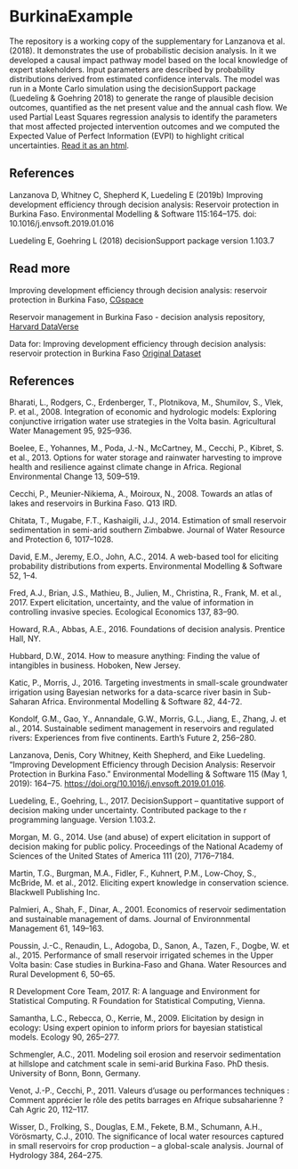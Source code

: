 # BurkinaExample

The repository is a working copy of the supplementary for Lanzanova et al. (2018). It demonstrates the use of probabilistic decision analysis. In it we developed a causal impact pathway model based on the local knowledge of expert stakeholders. Input parameters are described by probability distributions derived from estimated confidence intervals. The model was run in a Monte Carlo simulation using the decisionSupport package (Luedeling & Goehring 2018) to generate the range of plausible decision outcomes, quantified as the net present value and the annual cash flow. We used Partial Least Squares regression analysis to identify the parameters that most affected projected intervention outcomes and we computed the Expected Value of Perfect Information (EVPI) to highlight critical uncertainties. [Read it as an html](http://htmlpreview.github.io/?https://github.com/CWWhitney/BurkinaExample/blob/master/Overview.html).

## References 

Lanzanova D, Whitney C, Shepherd K, Luedeling E (2019b) Improving development efficiency through decision analysis: Reservoir protection in Burkina Faso. Environmental Modelling & Software 115:164–175. doi: 10.1016/j.envsoft.2019.01.016

Luedeling E, Goehring L (2018) decisionSupport package version 1.103.7

## Read more 

Improving development efficiency through decision analysis: reservoir protection in Burkina Faso, [CGspace](https://cgspace.cgiar.org/handle/10568/100141)

Reservoir management in Burkina Faso - decision analysis repository, [Harvard DataVerse](https://dataverse.harvard.edu/dataset.xhtml?persistentId=doi:10.7910/DVN/4RAKHX)

Data for: Improving development efficiency through decision analysis: reservoir protection in Burkina Faso [Original Dataset](https://data.mendeley.com/datasets/zh4j7jrdbs/1)

## References

Bharati, L., Rodgers, C., Erdenberger, T., Plotnikova, M., Shumilov, S., Vlek, P. et al., 2008. Integration of economic and hydrologic models: Exploring conjunctive irrigation water use strategies in the Volta basin. Agricultural Water Management 95, 925–936.

Boelee, E., Yohannes, M., Poda, J.-N., McCartney, M., Cecchi, P., Kibret, S. et al., 2013. Options for water storage and rainwater harvesting to improve health and resilience against climate change in Africa. Regional Environmental Change 13, 509–519.

Cecchi, P., Meunier-Nikiema, A., Moiroux, N., 2008. Towards an atlas of lakes and reservoirs in Burkina Faso. Q13 IRD.

Chitata, T., Mugabe, F.T., Kashaigili, J.J., 2014. Estimation of small reservoir sedimentation in semi-arid southern Zimbabwe. Journal of Water Resource and Protection 6, 1017–1028.

David, E.M., Jeremy, E.O., John, A.C., 2014. A web-based tool for eliciting probability distributions from experts. Environmental Modelling & Software 52, 1–4.

Fred, A.J., Brian, J.S., Mathieu, B., Julien, M., Christina, R., Frank, M. et al., 2017. Expert elicitation, uncertainty, and the value of information in controlling invasive species. Ecological Economics 137, 83–90.

Howard, R.A., Abbas, A.E., 2016. Foundations of decision analysis. Prentice Hall, NY.

Hubbard, D.W., 2014. How to measure anything: Finding the value of intangibles in business. Hoboken, New Jersey.

Katic, P., Morris, J., 2016. Targeting investments in small-scale groundwater irrigation using Bayesian networks for a data-scarce river basin in Sub-Saharan Africa. Environmental Modelling & Software 82, 44-72.

Kondolf, G.M., Gao, Y., Annandale, G.W., Morris, G.L., Jiang, E., Zhang, J. et al., 2014. Sustainable sediment management in reservoirs and regulated rivers: Experiences from five continents. Earth’s Future 2, 256–280.

Lanzanova, Denis, Cory Whitney, Keith Shepherd, and Eike Luedeling. “Improving Development Efficiency through Decision Analysis: Reservoir Protection in Burkina Faso.” Environmental Modelling & Software 115 (May 1, 2019): 164–75. https://doi.org/10.1016/j.envsoft.2019.01.016.

Luedeling, E., Goehring, L., 2017. DecisionSupport – quantitative support of decision making under uncertainty. Contributed package to the r programming language. Version 1.103.2.

Morgan, M. G., 2014. Use (and abuse) of expert elicitation in support of decision making for public policy. Proceedings of the National Academy of Sciences of the United States of America 111 (20), 7176–7184.

Martin, T.G., Burgman, M.A., Fidler, F., Kuhnert, P.M., Low-Choy, S., McBride, M. et al., 2012. Eliciting expert knowledge in conservation science. Blackwell Publishing Inc.

Palmieri, A., Shah, F., Dinar, A., 2001. Economics of reservoir sedimentation and sustainable management of dams. Journal of Environnmental Management 61, 149–163.

Poussin, J.-C., Renaudin, L., Adogoba, D., Sanon, A., Tazen, F., Dogbe, W. et al., 2015. Performance of small reservoir irrigated schemes in the Upper Volta basin: Case studies in Burkina-Faso and Ghana. Water Resources and Rural Development 6, 50–65.

R Development Core Team, 2017. R: A language and Environment for Statistical Computing. R Foundation for Statistical Computing, Vienna.

Samantha, L.C., Rebecca, O., Kerrie, M., 2009. Elicitation by design in ecology: Using expert opinion to inform priors for bayesian statistical models. Ecology 90, 265–277.

Schmengler, A.C., 2011. Modeling soil erosion and reservoir sedimentation at hillslope and catchment scale in semi-arid Burkina Faso. PhD thesis. University of Bonn, Bonn, Germany.

Venot, J.-P., Cecchi, P., 2011. Valeurs d’usage ou performances techniques : Comment apprécier le rôle des petits barrages en Afrique subsaharienne ? Cah Agric 20, 112–117.

Wisser, D., Frolking, S., Douglas, E.M., Fekete, B.M., Schumann, A.H., Vörösmarty, C.J., 2010. The significance of local water resources captured in small reservoirs for crop production – a global-scale analysis. Journal of Hydrology 384, 264–275.
